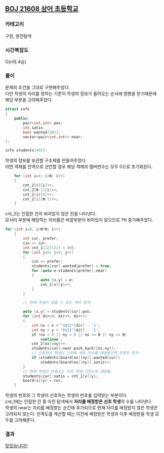 ## [BOJ 21608 상어 초등학교](https://www.acmicpc.net/problem/21608)

### 카테고리

구현, 완전탐색

### 시간복잡도

O\(n의 4승\)

### 풀이

문제의 조건을 그대로 구현해주었다.  
다만 학생의 자리를 정하는 기준이 학생의 정보가 들어오는 순서에 영향을 받기때문에 해당 부분을 고려해주었다.

```cpp
struct info
{
	public:
		pair<int,int> pos;
		int satis;
		bool wanted[402];
		vector<pair<int,int>> near;
};

info students[402];
```

학생의 정보를 보관할 구조체를 만들어주었다.  
어떤 객체를 전역으로 선언할 경우 해당 객체의 멤버변수는 모두 0으로 초기화된다.

```cpp
	for (int i=0; i<N; i++)
	{
		cnt_2[0][i]++;
		cnt_2[N-1][i]++;
		cnt_2[i][0]++;
		cnt_2[i][N-1]++;
	}
```

cnt_2는 인접한 칸의 비어있지 않은 칸을 나타낸다.  
모서리 부분에 해당하는 자리들은 바깥부분이 비어있지 않으므로 1씩 증가해주었다.

```cpp
for (int i=0; i<N*N; i++)
	{
		int cur, prefer;
		cin >> cur;
		int cnt_1[22][22] = {0};
		for (int j=0; j<4; j++)
		{
			cin >> prefer;
			students[cur].wanted[prefer] = true;
			for (auto e:students[prefer].near)
			{
				auto [x,y] = e;
				cnt_1[x][y]++;
			}
		}

		// 현재 학생이 앉을 수 있는 자리 탐색

		auto [x,y] = students[cur].pos;
		for (int dir=0; dir<4; dir++)
		{
			int nx = x + "1012"[dir] - '1';
			int ny = y + "0121"[dir] - '1';
			if (nx < 0 || ny < 0 || nx >= N || ny >= N)
				continue ;
			cnt_2[nx][ny]++;
			students[cur].near.push_back({nx,ny});
			// 선호하는 학생이 근처에 새로 자리를 배정받으면 만족도 증가.
			if (students[board[nx][ny]].wanted[cur])
				students[board[nx][ny]].satis++;
		}
		// 현재 학생의 만족도는 이전 학생 기준으로 결정됨.
		students[cur].satis = cnt_1[x][y];
		board[x][y] = cur;
    }
```

학생의 번호와 그 학생이 선호하는 학생의 번호를 입력받는 부분이다.  
cnt_1에는 인접한 칸 중 이전 탐색에서 **자리를 배정받은 선호 학생**의 수를 나타낸다.  
학생의 near는 자리를 배정받는 순간에 추가되므로 현재 자리를 배정받지 않은 학생은 고려되지 않는다.
만족도를 계산할 때는 이전에 배정받은 학생과 이후 배정받을 학생 모두를 고려해준다.

### 결과

[맞았습니다!!](https://www.acmicpc.net/source/56664732)
